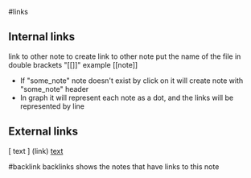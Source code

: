 #links 
## Internal links
link to other note
to create link to other note put the name of the file in double brackets "[[]]"
example [[note]] 
* If "some_note" note doesn't exist by click on it will create note with "some_note" header
* In graph it will represent each note as a dot, and the links will be represented by line

## External links
[ text ] (link)
[text](link)

#backlink
backlinks shows the notes that have links to this note
